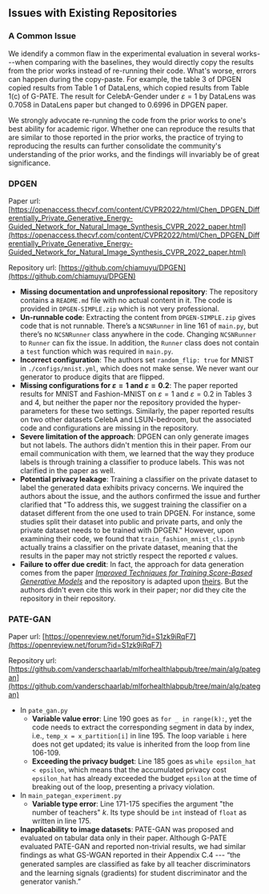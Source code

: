 ## Issues with Existing Repositories

### A Common Issue

We idendify a common flaw in the experimental evaluation in several works---when comparing with the baselines, they would directly copy the results from the prior works instead of re-running their code. What's worse, errors can happen during the copy-paste. For example, the table 3 of DPGEN copied results from Table 1 of DataLens, which copied results from Table 1(c) of G-PATE. The result for CelebA-Gender under $\varepsilon=1$ by DataLens was 0.7058 in DataLens paper but changed to 0.6996 in DPGEN paper. 

We strongly advocate re-running the code from the prior works to one's best ability for academic rigor. Whether one can reproduce the results that are similar to those reported in the prior works, the practice of trying to reproducing the results can further consolidate the community's understanding of the prior works, and the findings will invariably be of great significance.

### DPGEN

Paper url: [https://openaccess.thecvf.com/content/CVPR2022/html/Chen_DPGEN_Differentially_Private_Generative_Energy-Guided_Network_for_Natural_Image_Synthesis_CVPR_2022_paper.html](https://openaccess.thecvf.com/content/CVPR2022/html/Chen_DPGEN_Differentially_Private_Generative_Energy-Guided_Network_for_Natural_Image_Synthesis_CVPR_2022_paper.html)

Repository url: [https://github.com/chiamuyu/DPGEN](https://github.com/chiamuyu/DPGEN)

- **Missing documentation and unprofessional repository**: The repository contains a ``README.md`` file with no actual content in it. The code is provided in ``DPGEN-SIMPLE.zip`` which is not very professional.
- **Un-runnable code**: Extracting the content from ``DPGEN-SIMPLE.zip`` gives code that is not runnable. There’s a ``NCSNRunner`` in line 161 of ``main.py``, but there’s no ``NCSNRunner`` class anywhere in the code. Changing ``NCSNRunner`` to ``Runner`` can fix the issue. In addition, the ``Runner`` class does not contain a ``test`` function which was required in ``main.py``.
- **Incorrect configuration**: The authors set ``random_flip: true`` for MNIST in ``./configs/mnist.yml``, which does not make sense. We never want our generator to produce digits that are flipped. 
- **Missing configurations for $\varepsilon=1$ and $\varepsilon=0.2$**: The paper reported results for MNIST and Fashion-MNIST on $\varepsilon=1$ and $\varepsilon=0.2$ in Tables 3 and 4, but neither the paper nor the repository provided the hyper-parameters for these two settings. Similarly, the paper reported results on two other datasets CelebA and LSUN-bedroom, but the associated code and configurations are missing in the repository. 
- **Severe limitation of the approach**: DPGEN can only generate images but not labels. The authors didn't mention this in their paper. From our email communication with them, we learned that the way they produce labels is through training a classifier to produce labels. This was not clarified in the paper as well. 
- **Potential privacy leakage**: Training a classifier on the private dataset to label the generated data exhibits privacy concerns. We inquired the authors about the issue, and the authors confirmed the issue and further clarified that "To address this, we suggest training the classifier on a dataset different from the one used to train DPGEN. For instance, some studies split their dataset into public and private parts, and only the private dataset needs to be trained with DPGEN." However, upon examining their code, we found that ``train_fashion_mnist_cls.ipynb`` actually trains a classifier on the private dataset, meaning that the results in the paper may not strictly respect the reported $\varepsilon$ values. 
- **Failure to offer due credit**: In fact, the approach for data generation comes from the paper [*Improved Techniques for Training Score-Based Generative Models*](http://arxiv.org/abs/2006.09011) and the repository is adapted upon [theirs](https://github.com/ermongroup/ncsnv2). But the authors didn't even cite this work in their paper; nor did they cite the repository in their repository.

### PATE-GAN

Paper url: [https://openreview.net/forum?id=S1zk9iRqF7](https://openreview.net/forum?id=S1zk9iRqF7)

Repository url: [https://github.com/vanderschaarlab/mlforhealthlabpub/tree/main/alg/pategan](https://github.com/vanderschaarlab/mlforhealthlabpub/tree/main/alg/pategan)


- In ``pate_gan.py``
  - **Variable value error**: Line 190 goes as ``for _ in range(k):``, yet the code needs to extract the corresponding segment in data by index, i.e., ``temp_x = x_partition[i]`` in line 195. The loop variable ``i`` here does not get updated; its value is inherited from the loop from line 106-109.
  - **Exceeding the privacy budget**: Line 185 goes as ``while epsilon_hat < epsilon``, which means that the accumulated privacy cost ``epsilon_hat`` has already exceeded the budget ``epsilon`` at the time of breaking out of the loop, presenting a privacy violation.
- In ``main_pategan_experiment.py``
  - **Variable type error**: Line 171-175 specifies the argument "the number of teachers" $k$. Its type should be ``int`` instead of ``float`` as written in line 175.
- **Inapplicability to image datasets**: PATE-GAN was proposed and evaluated on tabular data only in their paper. Although G-PATE evaluated PATE-GAN and reported non-trivial results, we had similar findings as what GS-WGAN reported in their Appendix C.4 --- “the generated samples are classiﬁed as fake by all teacher discriminators and the learning signals (gradients) for student discriminator and the generator vanish.”